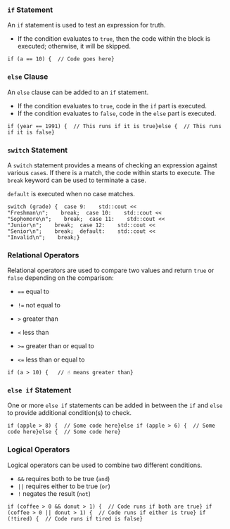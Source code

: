 ### `if` Statement

An `if` statement is used to test an expression for truth.

-   If the condition evaluates to `true`, then the code within the block is executed; otherwise, it will be skipped.

```
if (a == 10) {  // Code goes here}
```

### `else` Clause

An `else` clause can be added to an `if` statement.

-   If the condition evaluates to `true`, code in the `if` part is executed.
-   If the condition evaluates to `false`, code in the `else` part is executed.

```
if (year == 1991) {  // This runs if it is true}else {  // This runs if it is false}
```

### `switch` Statement

A `switch` statement provides a means of checking an expression against various `case`s. If there is a match, the code within starts to execute. The `break` keyword can be used to terminate a case.

`default` is executed when no case matches.

```
switch (grade) {  case 9:    std::cout << "Freshman\n";    break;  case 10:    std::cout << "Sophomore\n";    break;  case 11:    std::cout << "Junior\n";    break;  case 12:    std::cout << "Senior\n";    break;  default:    std::cout << "Invalid\n";    break;}
```

### Relational Operators

Relational operators are used to compare two values and return `true` or `false` depending on the comparison:

-   `==` equal to
    
-   `!=` not equal to
    
-   `>` greater than
    
-   `<` less than
    
-   `>=` greater than or equal to
    
-   `<=` less than or equal to
    

```
if (a > 10) {   // ☝️ means greater than}
```

### `else if` Statement

One or more `else if` statements can be added in between the `if` and `else` to provide additional condition(s) to check.

```
if (apple > 8) {  // Some code here}else if (apple > 6) {  // Some code here}else {  // Some code here}
```

### Logical Operators

Logical operators can be used to combine two different conditions.

-   `&&` requires both to be true (`and`)
-   `||` requires either to be true (`or`)
-   `!` negates the result (`not`)

```
if (coffee > 0 && donut > 1) {  // Code runs if both are true} if (coffee > 0 || donut > 1) {  // Code runs if either is true} if (!tired) {  // Code runs if tired is false}
```